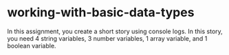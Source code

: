 # working-with-basic-data-types
In this assignment, you create a short story using console logs. In this story, you need 4 string variables, 3 number variables, 1 array variable, and 1 boolean variable.
